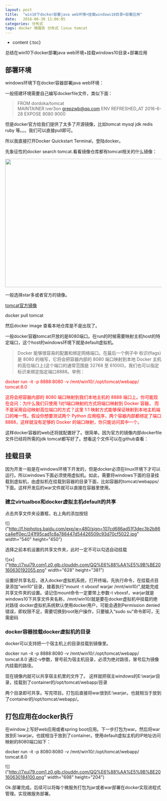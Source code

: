 ```yaml
---
layout: post
title:  "win10下docker部署java web环境+挂载windows10目录+部署应用"
date:   2016-06-30 11:06:05
categories: 分布式
tags: docker 微服务 分布式 linux tomcat
---
```


* content
{:toc}

总结在win10下docker部署java web环境+挂载windows10目录+部署应用




## 部署环境
windows环境下在docker容器部署java web环境：

一般搭建环境需要自己编写dockerfile文件，类似下面：
> FROM dordoka/tomcat  
> MAINTAINER iver3on <grepzwb@qq.com> 
> ENV REFRESHED_AT 2016-6-28 
> EXPOSE 8080 9000</blockquote> 
> 但是docker官方给我们提供了太多了开源镜像，比如tomcat mysql jdk redis ruby 等。。。我们可以直接pull即可。 

所以我直接打开Docker Quickstart Terminal，登陆docker。

先象征性的docker search tomcat.看看镜像仓库都有tomcat相关的什么镜像：

<img class="aligncenter" src="http://7xui79.com1.z0.glb.clouddn.com/QQ%E6%88%AA%E5%9B%BE20160630184927.png" width="689" height="413" />

一般选择star多或者官方的镜像。

[tomcat官方镜像](https://hub.docker.com/_/tomcat/)

docker pull tomcat

然后docker image 查看本地仓库是不是出现了。

一般docker容器tomcat开放的是8080端口。在run的时候需要映射主机host的特定端口，这个host的windows环境下就是default虚拟机。
<blockquote>Docker 能够很容易的配置和绑定网络端口。在最后一个例子中 标识(flags)是 8080 的缩写，它将会把容器内部的 8080 端口映射到本地 Docker 主机的高位端口上(这个端口的通常范围是 32768 至 61000)。我们也可以指定标识来绑定指定端口8888。举例：</blockquote>
<span style="color: #ff0000;">docker run -it -p 8888:8080 -v /mnt/win10/:/opt/tomcat/webapp/ tomcat:8.0</span>

<span style="color: #ff0000;">这将会把容器内部的 8080 端口映射到我们本地主机的 8888 端口上。你可能现在会问：为什么我们只使用 1对1端口映射的方式将端口映射到 Docker 容器， 而不是采用自动映射高位端口的方式？这里 1:1 映射方式能够保证映射到本地主机端口的唯一性。假设你想要测试两个 Python 应用程序，两个容器内部都绑定了端口8888，这样就没有足够的 Docker 的端口映射，你只能访问其中一个。</span>

这样docker容器的web还将就配置好了。很简单。因为官方的镜像内部dockerfile文件已经将所需的jdk tomcat都写好了。想看这个文件可以在github查看：

[]("https://github.com/docker-library/tomcat/blob/8323df4824d3661f094a1a6c30ed7e13c0536b9e/8.0/jre8/Dockerfile">https://github.com/docker-library/tomcat/blob/8323df4824d3661f094a1a6c30ed7e13c0536b9e/8.0/jre8/Dockerfile)
## 挂载目录
因为开发一般是在windows环境下开发的，但是docker必须在linux环境下才可以运行。所以windows下面必须使用虚拟机。如此，需要将windows下面的目录挂载到虚拟机，由虚拟机在挂载到容器的目录下面，比如容器的tomcat/webapps/下面。这样开发后的war文件就可以直接在容器里使用。
### 建立virtualbox和docker虚拟主机default的共享
点击共享文件夹设置框，右上角的添加按钮

![]("http://f.hiphotos.baidu.com/exp/w=480/sign=107cd686ad51f3dec3b2b86ca4eff0ec/241f95cad1c8a786447d54426509c93d70cf5022.jpg" width="540" height="450")

选择之前本机设置的共享文件夹，此时一定不可以勾选自动挂载

![xx]("http://7xui79.com1.z0.glb.clouddn.com/QQ%E6%88%AA%E5%9B%BE20160630192055.png" width="628" height="381")

设置好共享名后，进入docker虚拟机系统，打开终端，先执行命令，在挂载点目录添加“win10”目录，接着执行"mount -t vboxsf warjar /mnt/win10/",就能完成共享文件夹的设置。请记住mount命令一定要带上参数-t vboxsf，warjar就是windows10下共享文件夹名称，/mnt/win10/就是要在docker虚拟机中挂载的绝对路径
docker虚拟机系统默认使用docker用户，可能会遇到Permission denied错误，即权限不足，需要切换到root账户操作，只要输入“sudo su”命令即可，无需密码
### docker容器挂载docker虚拟机的目录
docker可以支持把一个宿主机上的目录挂载到镜像里。

docker run -it -p 8888:8080 -v /mnt/win10/:/opt/tomcat/webapp/ tomcat:8.0
通过-v参数，冒号前为宿主机目录，必须为绝对路径，冒号后为镜像内挂载的路径。

现在镜像内就可以共享宿主机里的文件了。
这样就把宿主windows的E:\warjar目录，挂载到了container的/opt/tomcat/webapp/目录 

两个目录即可共享。写完项目。打包后直接将war放到E:\warjar。也就相当于放到了container的/opt/tomcat/webapp/。
## 打包应用在docker执行 
在window上写好web应用或者spring boot应用。下一步打包为war。然后将war放到E:\warjar。也就相当于放到了container。使用default虚拟主机的IP地址访问映射的8080端口如下：

docker run -it -p 8080:8080 -v /mnt/win10/:/opt/tomcat/webapp/ tomcat:8.0

![]("http://7xui79.com1.z0.glb.clouddn.com/QQ%E6%88%AA%E5%9B%BE20160630184100.png" width="698" height="204")

Ok.部署完成。后续可以将每个微服务打包为jar或者war部署在docker实现进程式管理。实现微服务部署。 
